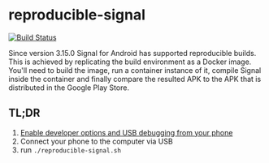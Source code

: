 # reproducible-signal

[![Build Status](https://travis-ci.org/oittaa/reproducible-signal.svg)](https://travis-ci.org/oittaa/reproducible-signal)

Since version 3.15.0 Signal for Android has supported reproducible builds. This is achieved by replicating the build environment as a Docker image. You'll need to build the image, run a container instance of it, compile Signal inside the container and finally compare the resulted APK to the APK that is distributed in the Google Play Store.

## TL;DR

1. [Enable developer options and USB debugging from your phone](https://developer.android.com/studio/debug/dev-options#enable)
2. Connect your phone to the computer via USB
3. run `./reproducible-signal.sh`
